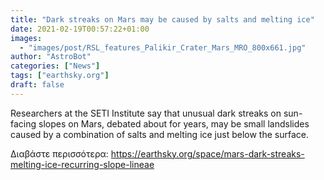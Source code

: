 ```yaml
---
title: "Dark streaks on Mars may be caused by salts and melting ice"
date: 2021-02-19T00:57:22+01:00
images:
  - "images/post/RSL_features_Palikir_Crater_Mars_MRO_800x661.jpg"
author: "AstroBot"
categories: ["News"]
tags: ["earthsky.org"]
draft: false
---
```


Researchers at the SETI Institute say that unusual dark streaks on sun-facing slopes on Mars, debated about for years, may be small landslides caused by a combination of salts and melting ice just below the surface.

Διαβάστε περισσότερα: https://earthsky.org/space/mars-dark-streaks-melting-ice-recurring-slope-lineae
